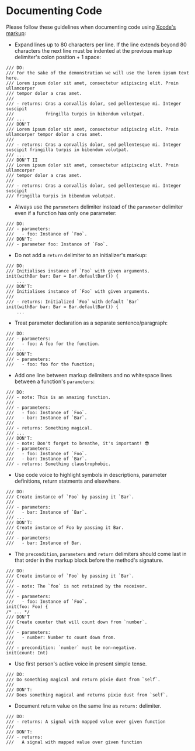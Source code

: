 # Documenting Code

Please follow these guidelines when documenting code using [Xcode's markup](https://developer.apple.com/library/mac/documentation/Xcode/Reference/xcode_markup_formatting_ref/):

- Expand lines up to 80 characters per line. If the line extends beyond 80 characters the next line must be indented at the previous markup delimiter's colon position + 1 space:

```
/// DO:
/// For the sake of the demonstration we will use the lorem ipsum text here.
/// Lorem ipsum dolor sit amet, consectetur adipiscing elit. Proin ullamcorper
/// tempor dolor a cras amet.
///
/// - returns: Cras a convallis dolor, sed pellentesque mi. Integer suscipit
///            fringilla turpis in bibendum volutpat.
/// ...
/// DON'T
/// Lorem ipsum dolor sit amet, consectetur adipiscing elit. Proin ullamcorper tempor dolor a cras amet.
///
/// - returns: Cras a convallis dolor, sed pellentesque mi. Integer suscipit fringilla turpis in bibendum volutpat.
/// ...
/// DON'T II
/// Lorem ipsum dolor sit amet, consectetur adipiscing elit. Proin ullamcorper
/// tempor dolor a cras amet.
///
/// - returns: Cras a convallis dolor, sed pellentesque mi. Integer suscipit
/// fringilla turpis in bibendum volutpat.
```

- Always use the `parameters` delimiter instead of the `parameter` delimiter even if a function has only one parameter:

```
/// DO:
/// - parameters:
///   - foo: Instance of `Foo`.
/// DON'T:
/// - parameter foo: Instance of `Foo`.
```

- Do not add a `return` delimiter to an initializer's markup:

```
/// DO:
/// Initialises instance of `Foo` with given arguments.
init(withBar bar: Bar = Bar.defaultBar()) {
    ...
/// DON'T:
/// Initialises instance of `Foo` with given arguments.
///
/// - returns: Initialized `Foo` with default `Bar`
init(withBar bar: Bar = Bar.defaultBar()) {
    ...
```

- Treat parameter declaration as a separate sentence/paragraph:

```
/// DO:
/// - parameters:
///   - foo: A foo for the function.
/// ...
/// DON'T:
/// - parameters:
///   - foo: foo for the function;
```

- Add one line between markup delimiters and no whitespace lines between a function's `parameters`:

```
/// DO:
/// - note: This is an amazing function.
///
/// - parameters:
///   - foo: Instance of `Foo`.
///   - bar: Instance of `Bar`.
///
/// - returns: Something magical.
/// ...
/// DON'T:
/// - note: Don't forget to breathe, it's important! 😎
/// - parameters:
///   - foo: Instance of `Foo`.
///   - bar: Instance of `Bar`.
/// - returns: Something claustrophobic.
```

- Use code voice to highlight symbols in descriptions, parameter definitions, return statments and elsewhere.

```
/// DO:
/// Create instance of `Foo` by passing it `Bar`.
///
/// - parameters:
///   - bar: Instance of `Bar`.
/// ...
/// DON'T:
/// Create instance of Foo by passing it Bar.
///
/// - parameters:
///   - bar: Instance of Bar.
```

- The `precondition`, `parameters` and `return` delimiters should come last in that order in the markup block before the method's signature.

```
/// DO:
/// Create instance of `Foo` by passing it `Bar`.
///
/// - note: The `foo` is not retained by the receiver.
///
/// - parameters:
///   - foo: Instance of `Foo`.
init(foo: Foo) {
/* ... */
/// DON'T
/// Create counter that will count down from `number`.
///
/// - parameters:
///   - number: Number to count down from.
///
/// - precondition: `number` must be non-negative.
init(count: Int)
```

- Use first person's active voice in present simple tense.

```
/// DO:
/// Do something magical and return pixie dust from `self`.
///
/// DON'T:
/// Does something magical and returns pixie dust from `self`.
```

- Document return value on the same line as `return:` delimiter.

```
/// DO:
/// - returns: A signal with mapped value over given function
///
/// DON'T:
/// - returns:
///   A signal with mapped value over given function
```
